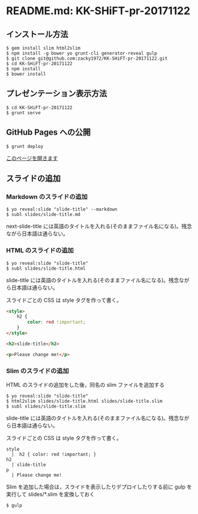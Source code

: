 # README.md: KK-SHiFT-pr-20171122

## インストール方法

```
$ gem install slim html2slim
$ npm install -g bower yo grunt-cli generator-reveal gulp
$ git clone git@github.com:zacky1972/KK-SHiFT-pr-20171122.git
$ cd KK-SHiFT-pr-20171122
$ npm install
$ bower install
```

## プレゼンテーション表示方法

```
$ cd KK-SHiFT-pr-20171122
$ grunt serve
```

## GitHub Pages への公開

```
$ grunt deploy
```

[このページを開きます](https://zacky1972.github.io/KK-SHiFT-pr-20171122/)

## スライドの追加

### Markdown のスライドの追加

```
$ yo reveal:slide "slide-title" --markdown
$ subl slides/slide-title.md
```

next-slide-title には英語のタイトルを入れる(そのままファイル名になる)。残念ながら日本語は通らない。

### HTML のスライドの追加

```
$ yo reveal:slide "slide-title"
$ subl slides/slide-title.html
```

slide-title には英語のタイトルを入れる(そのままファイル名になる)。残念ながら日本語は通らない。

スライドごとの CSS は style タグを作って書く。

```html
<style>
	h2 {
		color: red !important;
	}
</style>

<h2>slide-title</h2>

<p>Please change me!</p>
```

### Slim のスライドの追加

HTML のスライドの追加をした後，同名の slim ファイルを追加する

```
$ yo reveal:slide "slide-title"
$ html2slim slides/slide-title.html slides/slide-title.slim
$ subl slides/slide-title.slim
```

slide-title には英語のタイトルを入れる(そのままファイル名になる)。残念ながら日本語は通らない。

スライドごとの CSS は style タグを作って書く。

```slim
style
  |  h2 { color: red !important; }
h2
  | slide-title
p
  | Please change me!
```

Slim を追加した場合は，スライドを表示したりデプロイしたりする前に gulp を実行して slides/\*.slim を変換しておく

```
$ gulp
```

